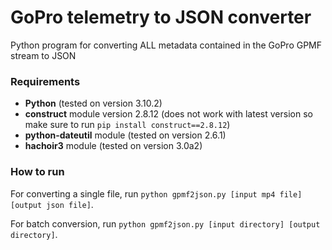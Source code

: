 # GoPro telemetry to JSON converter
Python program for converting ALL metadata contained in the GoPro GPMF stream to JSON

### Requirements
-   **Python** (tested on version 3.10.2)
-   **construct** module version 2.8.12 (does not work with latest version so make sure to run `pip install construct==2.8.12`)
-   **python-dateutil** module (tested on version 2.6.1)
-   **hachoir3** module (tested on version 3.0a2)

### How to run
For converting a single file, run `python gpmf2json.py [input mp4 file] [output json file]`.

For batch conversion, run `python gpmf2json.py [input directory] [output directory]`.
